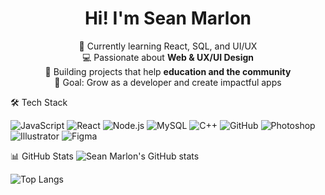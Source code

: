 <h1 align="center">Hi! I'm Sean Marlon </h1>

<p align="center">
  🌱 Currently learning React, SQL, and UI/UX</strong><br/>
  💻 Passionate about <strong>Web & UX/UI Design</strong><br/>
  📱 Building projects that help <strong>education and the community</strong><br/>
  🎯 Goal: Grow as a developer and create impactful apps
</p>



🛠️ Tech Stack

![JavaScript](https://img.shields.io/badge/-JavaScript-F7DF1E?logo=javascript&logoColor=000&style=flat)
![React](https://img.shields.io/badge/-React-61DAFB?logo=react&logoColor=000&style=flat)
![Node.js](https://img.shields.io/badge/-Node.js-339933?logo=node.js&logoColor=fff&style=flat)
![MySQL](https://img.shields.io/badge/-MySQL-4479A1?logo=mysql&logoColor=fff&style=flat)
![C++](https://img.shields.io/badge/-C++-00599C?logo=c%2B%2B&logoColor=fff&style=flat)
![GitHub](https://img.shields.io/badge/-GitHub-181717?logo=github&logoColor=fff&style=flat)
![Photoshop](https://img.shields.io/badge/-Photoshop-31A8FF?logo=adobe-photoshop&logoColor=fff&style=flat)
![Illustrator](https://img.shields.io/badge/-Illustrator-FF9A00?logo=adobe-illustrator&logoColor=fff&style=flat)
![Figma](https://img.shields.io/badge/-Figma-F24E1E?logo=figma&logoColor=fff&style=flat)


📊 GitHub Stats
![Sean Marlon's GitHub stats](https://github-readme-stats.vercel.app/api?username=seanmarlon903&show_icons=true&theme=tokyonight)

![Top Langs](https://github-readme-stats.vercel.app/api/top-langs/?username=seanmarlon903&layout=compact&theme=tokyonight)
